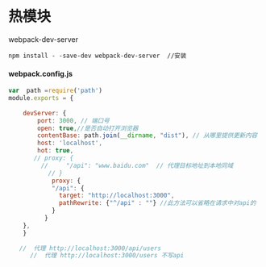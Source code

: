 # 热模块

  webpack-dev-server 

`npm install - -save-dev webpack-dev-server  //安装`                                                    

#### webpack.config.js

```javascript
var  path =require('path')
module.exports = {
 
    devServer: {
        port: 3000, // 端口号
        open: true,//是否自动打开浏览器 
        contentBase: path.join(__dirname, "dist"), // 从哪里提供更新内容
        host: 'localhost',
        hot: true,
       // proxy: { 
         //     "/api": "www.baidu.com"  // 代理目标地址到本地同域
           // }
            proxy: {
            "/api": {
              target: "http://localhost:3000",
              pathRewrite: {"^/api" : ""} //此方法可以省略在请求中对api的
            }
          }
    },
    }
    
   //  代理 http://localhost:3000/api/users
      //  代理 http://localhost:3000/users 不写api
    
```



